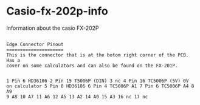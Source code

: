 # Casio-fx-202p-info
Information about the casio FX-202P

<code>
Edge Connector Pinout
=====================
This is the connector that is at the botom right corner of the PCB. Has a
cover on some calculators and can also be found on the FX-201P.

1     Pin 6 HD36106
2     Pin 15 T5006P (DIN)
3     nc
4     Pin 16 TC5006P (5V) 0V on calculator
5     Pin 8 HD36106
6     Pin 4 TC5006P A1
7     Pin 6 TC5006P A4
8     A9
9     A8
10    A7
11    A6
12    A5
13    A2
14    A0
15    A3
16    nc
17    nc


